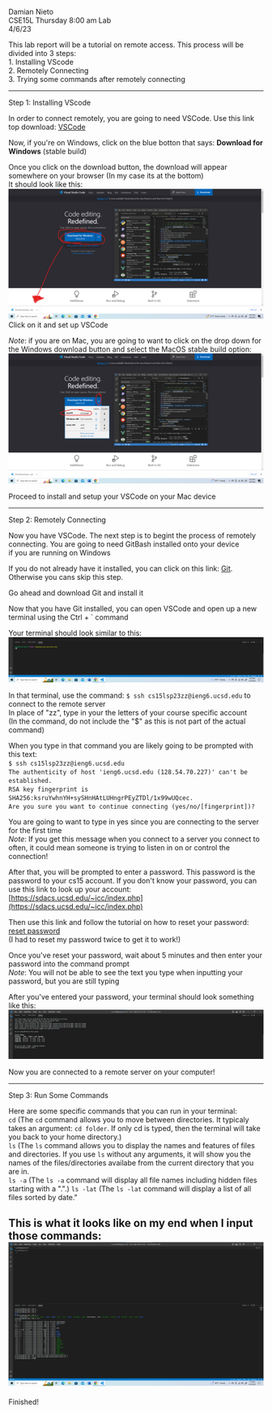 Damian Nieto  
CSE15L Thursday 8:00 am Lab  
4/6/23  


This lab report will be a tutorial on remote access. This process will be divided into 3 steps:  
      1. Installing VScode  
      2. Remotely Connecting  
      3. Trying some commands after remotely connecting  
      
---  
Step 1: Installing VScode  

In order to connect remotely, you are going to need VSCode. Use this link top download:
      [VSCode](https://code.visualstudio.com/)  
      
Now, if you're on Windows, click on the blue botton that says: **Download for Windows** (stable build)  
 
Once you click on the download button, the download will appear somewhere on your browser (In my case its at the bottom)  
It should look like this:  
![Image](first.png) 
Click on it and set up VSCode

*Note*: if you are on Mac, you are going to want to click on the drop down for the Windows download button and select the MacOS stable build option:  
![Image](MacOSstepLabReport1.png)  

Proceed to install and setup your VSCode on your Mac device

---  
Step 2: Remotely Connecting

Now you have VSCode. The next step is to begint the process of remotely connecting. You are going to need GitBash installed onto your device  
if you are running on Windows  

If you do not already have it installed, you can click on this link: [Git](https://gitforwindows.org/). Otherwise you cans skip this step. 

Go ahead and download Git and install it  

Now that you have Git installed, you can open VSCode and open up a new terminal using the Ctrl + ` command  

Your terminal should look similar to this:  
![Terminal](termianlshot.png)

In that terminal, use the command: `$ ssh cs15lsp23zz@ieng6.ucsd.edu` to connect to the remote server  
In place of "zz", type in your the letters of your course specific account  
(In the command, do not include the "$" as this is not part of the actual command)  


When you type in that command you are likely going to be prompted with this text:  
`$ ssh cs15lsp23zz@ieng6.ucsd.edu`  
`The authenticity of host 'ieng6.ucsd.edu (128.54.70.227)' can't be established.`  
`RSA key fingerprint is SHA256:ksruYwhnYH+sySHnHAtLUHngrPEyZTDl/1x99wUQcec.`  
`Are you sure you want to continue connecting (yes/no/[fingerprint])?`  

You are going to want to type in yes since you are connecting to the server for the first time  
*Note*: If you get this message when you connect to a server you connect to often, it could mean someone is trying to listen in on or control the connection!  

After that, you will be prompted to enter a password. This password is the password to your cs15 account. If you don't know your password, you can use this link to look up your account: [https://sdacs.ucsd.edu/~icc/index.php](https://sdacs.ucsd.edu/~icc/index.php)  

Then use this link and follow the tutorial on how to reset your password: 
[reset password](https://drive.google.com/file/d/17IDZn8Qq7Q0RkYMxdiIR0o6HJ3B5YqSW/view)  
(I had to reset my password twice to get it to work!)

Once you've reset your password, wait about 5 minutes and then enter your password into the command prompt  
*Note*: You will not be able to see the text you type when inputting your password, but you are still typing 

After you've entered your password, your terminal should look something like this:  
![signed in](connected.png)  

Now you are connected to a remote server on your computer!  

---
Step 3: Run Some Commands  

Here are some specific commands that you can run in your terminal:  
`cd`  (The `cd` command allows you to move between directories. It typicaly takes an argument: `cd folder`. If only cd is typed, then the terminal will take you back to your home directory.)  
`ls`  (The `ls` command allows you to display the names and features of files and directories. If you use `ls` without any arguments, it will show you the names of the files/directories availabe from the current directory that you are in.   
`ls -a` (The `ls -a` command will display all file names including hidden files starting with a ".".)
`ls -lat`  (The `ls -lat` command will display a list of all files sorted by date."

This is what it looks like on my end when I input those commands:  
![Image](commands.png)
--- 
Finished!







     
